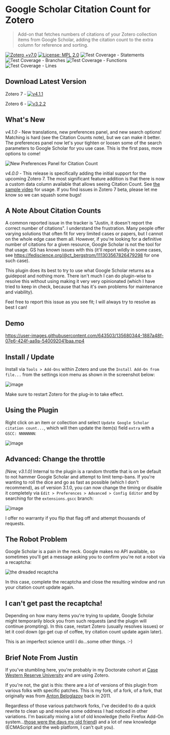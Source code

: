 # Google Scholar Citation Count for Zotero

> Add-on that fetches numbers of citations of your Zotero collection items from Google Scholar, adding the citation count to the extra column for reference and sorting.

[![Zotero +v7.0](https://img.shields.io/badge/Zotero-%3E%3D%205.x-brightgreen)](https://www.zotero.org/)
[![License: MPL 2.0](https://img.shields.io/badge/License-MPL%202.0-brightgreen.svg)](https://opensource.org/licenses/MPL-2.0)
![Test Coverage - Statements](https://img.shields.io/badge/statements-66.36%25-red.svg)
![Test Coverage - Branches](https://img.shields.io/badge/branches-59.45%25-red.svg)
![Test Coverage - Functions](https://img.shields.io/badge/functions-69.04%25-red.svg)
![Test Coverage - Lines](https://img.shields.io/badge/lines-67.44%25-red.svg)

## Download Latest Version

Zotero 7 - [![v4.1.1](https://img.shields.io/badge/Download-v4.1.1-orange?style=for-the-badge)](https://github.com/justinribeiro/zotero-scholar-citations/releases/download/v4.1.0/zotero-google-scholar-citation-count-4.1.1.xpi)

Zotero 6 - [![v3.2.2](https://img.shields.io/badge/Download-v3.2.2-orange?style=for-the-badge)](https://github.com/justinribeiro/zotero-scholar-citations/releases/download/v3.2.2/zotero-google-scholar-citation-count-3.2.2.xpi)

## What's New
_v4.1.0_ - New translations, new preferences panel, and new search options! Matching is hard (see the Citation Counts note), but we can make it better. The preferences panel now let's your tighten or loosen some of the search parameters to Google Scholar for you use case. This is the first pass, more options to come!

![New Preferences Panel for Citation Count](https://github.com/user-attachments/assets/4f640d7a-4b3b-42fe-b5ac-bf51dcd7f68d)

_v4.0.0_ - This release is specifically adding the initial support for the upcoming Zotero 7. The most significant feature addition is that there is now a custom data column available that allows seeing Citation Count. See [the sample video](https://www.youtube.com/watch?v=wgW74lL_tgI) for usage. If you find issues in Zotero 7 beta, please let me know so we can squash some bugs!

## A Note About Citation Counts

A common reported issue in the tracker is "Justin, it doesn't report the correct number of citations". I understand the frustration. Many people offer varying solutions that often fit for very limited cases or papers, but I cannot on the whole edge case them all. However, if you're looking for a definitive number of citations for a given resource, Google Scholar is not the tool for that usage. GS has known issues with this (it'll report wildly in some cases, see https://fediscience.org/@ct_bergstrom/111303567826479298 for one such case).

This plugin does its best to try to use what Google Scholar returns as a guidepost and nothing more. There isn't much I can do plugin-wise to resolve this without using making it very very opinionated (which I have tried to keep in check, because that has it's own problems for maintenance and viability).

Feel free to report this issue as you see fit; I will always try to resolve as best I can!

## Demo
https://user-images.githubusercontent.com/643503/135680344-1887a48f-07e6-424f-aa9a-540092041baa.mp4

## Install / Update
Install via `Tools > Add-Ons` within Zotero and use the `Install Add-On from file...` from the settings icon menu as shown in the screenshot below:

![image](https://user-images.githubusercontent.com/643503/135676188-7ab92614-9376-4271-9277-7b3a5c2a8768.png)

Make sure to restart Zotero for the plug-in to take effect.

## Using the Plugin

Right click on an item or collection and select `Update Google Scholar citation count...`, which will then update the item(s) field `extra` with a `GSCC: NNNNNNN`:

![image](https://user-images.githubusercontent.com/643503/135185125-060d1951-5b20-40b6-98f0-8783d9846ad3.png)

## Advanced: Change the throttle

*[New, v3.1.0]* Internal to the plugin is a random throttle that is on be default to not hammer Google Scholar and attempt to limit temp-bans. If you're wanting to roll the dice and go as fast as possible (which I don't recommend), as of version 3.1.0, you can now change the timing or disable it completely via `Edit > Preferences > Advanced > Config Editor` and by searching for the `extensions.gscc` branch:

![image](https://user-images.githubusercontent.com/643503/137604540-4c1020c3-eabe-4481-afd5-2db4589f4344.png)

I offer no warranty if you flip that flag off and attempt thousands of requests.

## The Robot Problem

Google Scholar is a pain in the neck. Google makes no API available, so sometimes you'll get a message asking you to confirm you're not a robot via a recaptcha:

![the dreaded recaptcha](https://user-images.githubusercontent.com/643503/135678671-86d15772-c187-4043-9bc1-2f3725e1f0a5.png)

In this case, complete the recaptcha and close the resulting window and run your citation count update again.

## I can't get past the recaptcha!

Depending on how many items you're trying to update, Google Scholar might temporarily block you from such requests (and the plugin will continue prompting). In this case, restart Zotero (usually resolves issues) or let it cool down (go get cup of coffee, try citation count update again later).

This is an imperfect science until I do...some other things. :-)

## Brief Note From Justin

If you've stumbling here, you're probably in my Doctorate cohort at [Case Western Reserve University](https://www.zotero.org/groups/4418982/cwru_dbap_2024) and are using Zotero.

If you're not, the gist is this: there are a _lot_ of versions of this plugin from various folks with specific patches. This is my fork, of a fork, of a fork, that originally was from [Anton Beloglazov](https://beloglazov.info/) back in 2011.

Regardless of those various patchwork forks, I've decided to do a quick rewrite to clean up and resolve some oddness I had noticed in other variations. I'm basically mixing a lot of old knowledge (hello Firefox Add-On system...[those were the days my old friend](https://www.youtube.com/watch?v=Iu2aOk6b_Gs)) and a lot of new knowledge (ECMAScript and the web platform, I can't quit you).


